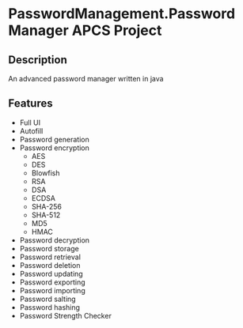 # PasswordManagement.Password Manager APCS Project
## Description
An advanced password manager written in java

## Features
- Full UI
- Autofill
- Password generation
- Password encryption
  - AES
  - DES
  - Blowfish
  - RSA
  - DSA
  - ECDSA
  - SHA-256
  - SHA-512
  - MD5
  - HMAC
- Password decryption
- Password storage
- Password retrieval
- Password deletion
- Password updating
- Password exporting
- Password importing
- Password salting
- Password hashing
- Password Strength Checker